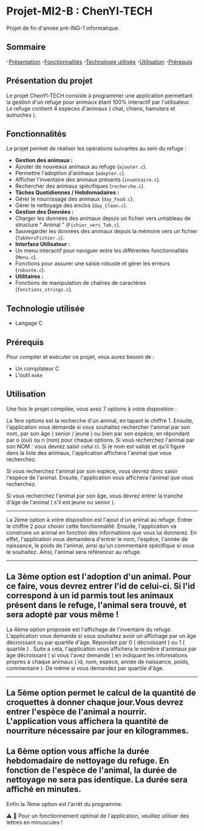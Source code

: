 # Projet-MI2-B : ChenYl-TECH 
Projet de fin d'année pré-ING-1 informatique.

## Sommaire
-[Présentation](#présentation)
-[Fonctionnalités](#fonctionnalités)
-[Technologie utilisée](#technologie-utlisée)
-[Utilisation](#utilisation)
-[Prérequis](#prérequis)

## Présentation du projet 
Le projet ChenYl-TECH consiste à programmer une application permettant la gestion d'un refuge pour animaux étant 100% interactif par l'utilisateur. Le refuge contient 4 espèces d'animaux ( chat, chiens, hamsters et autruches ).

## Fonctionnalités
Le projet permet de réaliser les opérations suivantes au sein du refuge : 
* **Gestion des animaux :**
* Ajouter de nouveaux animaux au refuge (`ajouter.c`).
* Permettre l'adoption d'animaux (`adopter.c`).
* Afficher l'inventaire des animaux présents (`inventaire.c`).
* Rechercher des animaux spécifiques (`recherche.c`).
* **Tâches Quotidiennes / Hebdomadaires :**
* Gérer le nourrissage des animaux (`day_Food.c`).
* Gérer le nettoyage des enclos (`day_Clean.c`).
* **Gestion des Données :**
* Charger les données des animaux depuis un fichier vers untableau de structure " Animal "  (`Fichier_vers_Tab.c`).
* Sauvegarder les données des animaux depuis la mémoire vers un fichier (`TabVersFichier.c`).
* **Interface Utilisateur :**
* Un menu interactif pour naviguer entre les différentes fonctionnalités (`Menu.c`).
* Fonctions pour assurer une saisie robuste et gérer les erreurs (`robuste.c`).
* **Utilitaires :**
* Fonctions de manipulation de chaînes de caractères (`fonctions_strings.c`).

## Technologie utilisée 
* Langage C

## Prérequis
Pour compiler et exécuter ce projet, vous aurez besoin de :
* Un compilateur C
* L'outil `make`

## Utilisation
Une fois le projet compilée, vous avez 7 options à votre disposition : 

La 1ère options est la recherche d'un animal, en tapant le chiffre 1. Ensuite, l'application vous demande si vous souhaitez rechercher l'animal par son nom, par son âge ( senior / jeune ) ou bien par son espèce, en répondant par o (oui) ou n (non) pour chaque options. 
Si vous recherchez l'animal par son NOM : vous devrez saisir celui ci. Si le nom est valide et qu'il figure dans la liste des animaux, l'application affichera l'animal que vous recherchez.

Si vous recherchez l'animal par son espèce, vous devrez donc saisir l'espèce de l'animal. Ensuite, l'application vous affichera l'animal que vous recherchez.

Si vous recherchez l'animal par son âge, vous devrez entrer la tranche d'âge de l'animal ( s'il est jeune ou senior ).

--------------------------------------------------------------------------------------------------------------------------------------------------------------------------------------------------------------------------------------------------------------------------------------------------------------------------------
La 2ème option à votre disposition est l'ajout d'un animal au refuge. Entrer le chiffre 2 pour choisir cette fonctionnalité. Ensuite, l'application va construire un animal en fonction des informations que vous lui donnerez. En effet, l'application vous demandera d'entrer le nom, l'espèce, l'année de naissance, le poids de l'animal, ainsi qu'un commentaire spécifique si vous le souhaitez. 
Ainsi, l'animal sera référencer au refuge.

--------------------------------------------------------------------------------------------------------------------------------------------------------------------------------------------------------------------------------------------------------------------------------------------------------------------------------
La 3ème option est l'adoption d'un animal. Pour ce faire, vous devrez entrer l'id de celui-ci. Si l'id correspond à un id parmis tout les animaux présent dans le refuge, l'animal sera trouvé, et sera adopté par vous même !
--------------------------------------------------------------------------------------------------------------------------------------------------------------------------------------------------------------------------------------------------------------------------------------------------------------------------------
La 4ème option proposée est l'affichage de l'inventaire du refuge. L'application vous demande si vous souhaitez avoir un affichage par un âge décroissant ou par quartile d'âge. Répondez par 0 ( décroissant )  ou 1 ( quartile ) . Suite a cela, l'application vous affichera le nombre d'animaux par âge décroissant ( si vous l'avez demandé ) en indiquant les informations propres à chaque animaux ( id, nom, espèce, année de naissance, poids, commentaire ). De même si vous demandez par quartile d'âge.

--------------------------------------------------------------------------------------------------------------------------------------------------------------------------------------------------------------------------------------------------------------------------------------------------------------------------------
La 5ème option permet le calcul de la quantité de croquettes à donner chaque jour.Vous devrez entrer l'espèce de l'animal a nourrir. L'application vous affichera la quantité de nourriture nécessaire par jour en kilogrammes.
--------------------------------------------------------------------------------------------------------------------------------------------------------------------------------------------------------------------------------------------------------------------------------------------------------------------------------
La 6ème option vous affiche la durée hebdomadaire de nettoyage du refuge. En fonction de l'espèce de l'animal, la durée de nettoyage ne sera pas identique. La durée sera affiché en minutes.
--------------------------------------------------------------------------------------------------------------------------------------------------------------------------------------------------------------------------------------------------------------------------------------------------------------------------------
Enfin la 7ème option est l'arrêt du programme.


:warning: :rotating_light: Pour un fonctionnement optimal de l'application, veuillez utiliser des lettres en minuscules ! 




